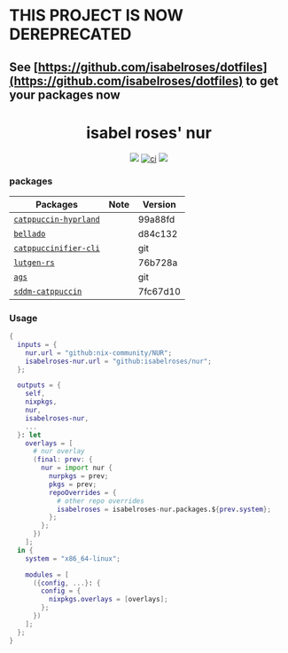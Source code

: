 # THIS PROJECT IS NOW DEREPRECATED

## See [https://github.com/isabelroses/dotfiles](https://github.com/isabelroses/dotfiles) to get your packages now

<div align="center">

# isabel roses' nur

<img src="https://img.shields.io/github/stars/isabelroses/nur?color=f5c2e7&labelColor=303446&style=for-the-badge&logo=starship&logoColor=f5c2e7">
<a href="https://github.com/isabelroses/nur/actions/workflows/build.yml"><img alt="ci" src="https://img.shields.io/github/actions/workflow/status/isabelroses/nur/build.yml?label=build&style=for-the-badge&logo=starship&logoColor=f5c2e7" /></a>
<a href="https://isabelroses.cachix.org"><img src="https://img.shields.io/badge/cachix-isabelroses.svg?color=f5c2e7&labelColor=303446&style=for-the-badge&logo=starship&logoColor=f5c2e7"></a>
</div>

### packages

| Packages                                     | Note | Version  |
| -------------------------------------------- | ---- | -------- |
| [`catppuccin-hyprland`][catppuccin-hyprland] |      | 99a88fd  |
| [`bellado`][bellado]                         |      | d84c132  |
| [`catppuccinifier-cli`][catppuccinifier]     |      | git      |
| [`lutgen-rs`][lutgen-rs]                     |      | 76b728a  |
| [`ags`][ags]                                 |      | git      |
| [`sddm-catppuccin`][sddm-catppuccin]         |      | 7fc67d10 |

### Usage

```nix
{
  inputs = {
    nur.url = "github:nix-community/NUR";
    isabelroses-nur.url = "github:isabelroses/nur";
  };

  outputs = {
    self,
    nixpkgs,
    nur,
    isabelroses-nur,
    ...
  }: let
    overlays = [
      # nur overlay
      (final: prev: {
        nur = import nur {
          nurpkgs = prev;
          pkgs = prev;
          repoOverrides = {
            # other repo overrides
            isabelroses = isabelroses-nur.packages.${prev.system};
          };
        };
      })
    ];
  in {
    system = "x86_64-linux";

    modules = [
      ({config, ...}: {
        config = {
          nixpkgs.overlays = [overlays];
        };
      })
    ];
  };
}
```

[catppuccin-hyprland]: https://github.com/catppuccin/hyprland
[bellado]: https://github.com/isabelroses/bellado
[catppuccinifier]: https://github.com/lighttigerXIV/catppuccinifier
[lutgen-rs]: https://github.com/ozwaldorf/lutgen-rs
[ags]: https://github.com/Aylur/ags
[sddm-catppuccin]: https://github/catppuccin/sddm
